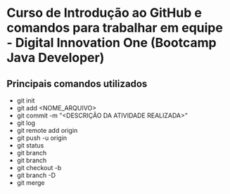 # Curso de Introdução ao GitHub e comandos para trabalhar em equipe - Digital Innovation One (Bootcamp Java Developer)

## Principais comandos utilizados
- git init
- git add <NOME_ARQUIVO>
- git commit -m "<DESCRIÇÂO DA ATIVIDADE REALIZADA>"
- git log
- git remote add origin <URL DO PROJETO GIT>
- git push -u origin <NOME DA BRANCH>
- git status
- git branch
- git branch <NOME DA BRANCH>
- git checkout -b <NOME DA NOVA BRACH>
- git branch -D <NOME DA BRANCH>
- git merge <BRANCH>



